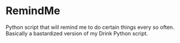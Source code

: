 # RemindMe
Python script that will remind me to do certain things every so often. Basically a bastardized version of my Drink Python script.
